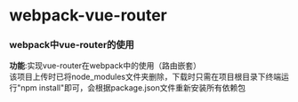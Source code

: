 # webpack-vue-router
### webpack中vue-router的使用
**功能**:实现vue-router在webpack中的使用（路由嵌套）<br/>
该项目上传时已将node_modules文件夹删除，下载时只需在项目根目录下终端运行"npm install"即可，会根据package.json文件重新安装所有依赖包
